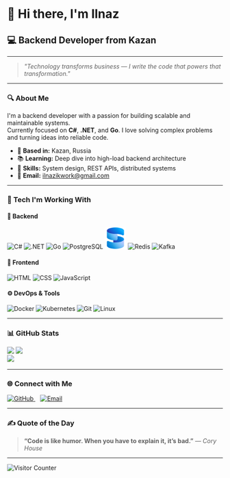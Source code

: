 # 👋 Hi there, I'm **Ilnaz**

## 💻 Backend Developer from Kazan

---

> _"Technology transforms business — I write the code that powers that transformation."_

---

### 🔍 About Me

I'm a backend developer with a passion for building scalable and maintainable systems.  
Currently focused on **C#**, **.NET**, and **Go**. I love solving complex problems and turning ideas into reliable code.

- 📍 **Based in:** Kazan, Russia  
- 📚 **Learning:** Deep dive into high-load backend architecture  
- 🧠 **Skills:** System design, REST APIs, distributed systems  
- 📧 **Email:** [ilnazikwork@gmail.com](mailto:ilnazikwork@gmail.com)

---

### 🚀 Tech I'm Working With

#### 🧠 Backend
<p align="left">
  <img src="https://p7.hiclipart.com/preview/929/60/54/net-framework-c-net-core-software-framework-mono-studio-thumbnail.jpg" height="50" alt="C#"/>
  <img src="https://cdn.jsdelivr.net/gh/devicons/devicon/icons/dot-net/dot-net-original.svg" height="50" alt=".NET"/>
  <img src="https://cdn.jsdelivr.net/gh/devicons/devicon/icons/go/go-original.svg" height="50" alt="Go"/>
  <img src="https://cdn.jsdelivr.net/gh/devicons/devicon/icons/postgresql/postgresql-original.svg" height="50" alt="PostgreSQL"/>
  <img src="https://github.com/JustIlnaz/JustIlnaz/blob/main/Microsoft_SQL_Server_2025_icon.svg(1).png" height="50" alt="SQL Server"/>
  <img src="https://cdn.jsdelivr.net/gh/devicons/devicon/icons/redis/redis-original.svg" height="50" alt="Redis"/>
  <img src="https://cdn.jsdelivr.net/gh/devicons/devicon/icons/apachekafka/apachekafka-original.svg" height="50" alt="Kafka"/>
</p>

#### 🎨 Frontend
<p align="left">
  <img src="https://cdn.jsdelivr.net/gh/devicons/devicon/icons/html5/html5-original.svg" height="50" alt="HTML"/>
  <img src="https://cdn.jsdelivr.net/gh/devicons/devicon/icons/css3/css3-original.svg" height="50" alt="CSS"/>
  <img src="https://cdn.jsdelivr.net/gh/devicons/devicon/icons/javascript/javascript-original.svg" height="50" alt="JavaScript"/>
</p>

#### ⚙️ DevOps & Tools
<p align="left">
  <img src="https://cdn.jsdelivr.net/gh/devicons/devicon/icons/docker/docker-original.svg" height="50" alt="Docker"/>
  <img src="https://cdn.jsdelivr.net/gh/devicons/devicon/icons/kubernetes/kubernetes-plain.svg" height="50" alt="Kubernetes"/>
  <img src="https://cdn.jsdelivr.net/gh/devicons/devicon/icons/git/git-original.svg" height="50" alt="Git"/>
  <img src="https://cdn.jsdelivr.net/gh/devicons/devicon/icons/linux/linux-original.svg" height="50" alt="Linux"/>
</p>

---

### 📊 GitHub Stats

<p align="left">
  <img src="https://github-readme-stats.vercel.app/api?username=JustIlnaz&theme=tokyonight&show_icons=true&count_private=true&hide_border=true" height="180px"/>
  <img src="https://github-readme-streak-stats.herokuapp.com/?user=JustIlnaz&theme=tokyonight&hide_border=true" height="180px"/>
  <br/>
  <img src="https://github-readme-stats.vercel.app/api/top-langs/?username=JustIlnaz&theme=tokyonight&layout=compact&hide_border=true" height="140px"/>
</p>

---

### 🌐 Connect with Me

<p align="left">
  <a href="https://github.com/JustIlnaz" target="_blank">
    <img src="https://cdn.jsdelivr.net/gh/devicons/devicon/icons/github/github-original.svg" height="40" alt="GitHub"/>
  </a>
  &nbsp;&nbsp;
  <a href="mailto:ilnazikwork@gmail.com">
    <img src="https://cdn.jsdelivr.net/gh/devicons/devicon/icons/google/google-original.svg" height="40" alt="Email"/>
  </a>
</p>

---

### ✍️ Quote of the Day

> **“Code is like humor. When you have to explain it, it’s bad.”** — _Cory House_

---

<p align="left">
  <img src="https://visitcount.itsvg.in/api?id=JustIlnaz&icon=0&color=0d1117" alt="Visitor Counter"/>
</p>
